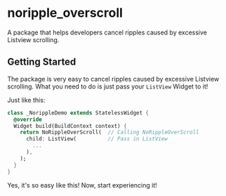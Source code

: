 # noripple_overscroll

A package that helps developers cancel ripples caused by excessive Listview scrolling.

## Getting Started

The package is very easy to cancel ripples caused by excessive Listview scrolling. What you need to do is just pass your `ListView` Widget to it!

Just like this:

```dart
class _NorippleDemo extends StatelessWidget {
  @override
  Widget build(BuildContext context) {
    return NoRippleOverScroll(  // Calling NoRippleOverScroll
      child: ListView(          // Pass in ListView
        ...
      ),
    );
  }
}
```

Yes, it's so easy like this! Now, start experiencing it!
